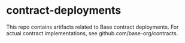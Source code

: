 # contract-deployments

This repo contains artifacts related to Base contract deployments.
For actual contract implementations, see github.com/base-org/contracts.

